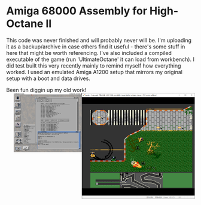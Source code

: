 # Amiga 68000 Assembly for High-Octane II
This code was never finished and will probably never will be. I'm uploading it as a backup/archive in case others find it useful - there's some stuff in here that might be worth referencing.
I've also included a compiled executable of the game (run 'UltimateOctane' it can load from workbench). I did test built this very recently mainly to remind myself how everything worked. I used an emulated Amiga A1200 setup that mirrors my original setup with a boot and data drives.

Been fun diggin up my old work!
<img align="right" src="/archive/InGameView.png" width="60%" >
<img align="right" src="/archive/Assembling.png" width="36%" >
